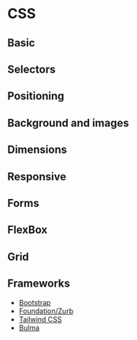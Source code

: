 # CSS

## Basic

## Selectors

## Positioning

## Background and images

## Dimensions

## Responsive

## Forms

## FlexBox

## Grid

## Frameworks

- [Bootstrap](https://getbootstrap.com)
- [Foundation/Zurb](https://get.foundation)
- [Tailwind CSS](https://tailwindcss.com)
- [Bulma](https://bulma.io)
